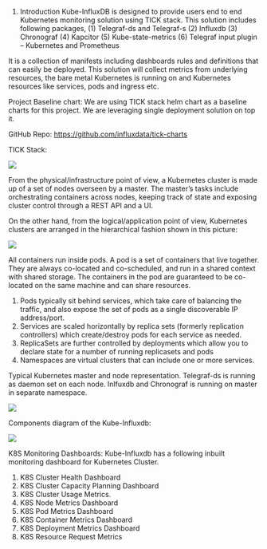 1)	Introduction
Kube-InfluxDB is designed to provide users end to end Kubernetes monitoring solution using TICK stack. This solution includes following packages, 
(1)	Telegraf-ds and Telegraf-s
(2)	Influxdb
(3)	Chronograf
(4)	Kapcitor
(5)	Kube-state-metrics
(6)	Telegraf input plugin – Kubernetes and Prometheus

It is a collection of manifests including dashboards rules and definitions that can easily be deployed. This solution will collect metrics from underlying resources, the bare metal Kubernetes is running on and Kubernetes resources like services, pods and ingress etc. 

Project Baseline chart:
We are using TICK stack helm chart as a baseline charts for this project. We are leveraging single deployment solution on top it. 

GitHub Repo: https://github.com/influxdata/tick-charts

TICK Stack: 
<p align="left">
  <img src="https://github.com/kube-influxdb/blob/multiple_oss/docs/images/tickstack.png"/>
</p>

From the physical/infrastructure point of view, a Kubernetes cluster is made up of a set of nodes overseen by a master. The master’s tasks include orchestrating containers across nodes, keeping track of state and exposing cluster control through a REST API and a UI.

On the other hand, from the logical/application point of view, Kubernetes clusters are arranged in the hierarchical fashion shown in this picture:

<p align="left">
  <img src="https://github.com/kube-influxdb/blob/multiple_oss/docs/images/kubernetes_tickstackpod.png"/>
</p>

All containers run inside pods. A pod is a set of containers that live together. They are always co-located and co-scheduled, and run in a shared context with shared storage. The containers in the pod are guaranteed to be co-located on the same machine and can share resources.
1.	Pods typically sit behind services, which take care of balancing the traffic, and also expose the set of pods as a single discoverable IP address/port.
2.	Services are scaled horizontally by replica sets (formerly replication controllers) which create/destroy pods for each service as needed.
3.	ReplicaSets are further controlled by deployments which allow you to declare state for a number of running replicasets and pods
4.	Namespaces are virtual clusters that can include one or more services.

Typical Kubernetes master and node representation. Telegraf-ds is running as daemon set on each node. Inlfuxdb and Chronograf is running on master in separate namespace. 

<p align="left">
  <img src="https://github.com/kube-influxdb/blob/multiple_oss/docs/images/tickstack-pod.png"/>
</p>

Components diagram of the Kube-Influxdb: 

<p align="left">
  <img src="https://github.com/kube-influxdb/blob/multiple_oss/docs/images/ube-influxdb.png"/>
</p>


K8S Monitoring Dashboards:
Kube-Influxdb has a following inbuilt monitoring dashboard for Kubernetes Cluster. 

1. K8S Cluster Health Dashboard
2. K8S Cluster Capacity Planning Dashboard
3. K8S Cluster Usage Metrics.
4. K8S Node Metrics Dashboard
5. K8S Pod Metrics Dashboard
6. K8S Container Metrics Dashboard
7. K8S Deployment Metrics Dashboard
8. K8S Resource Request Metrics
